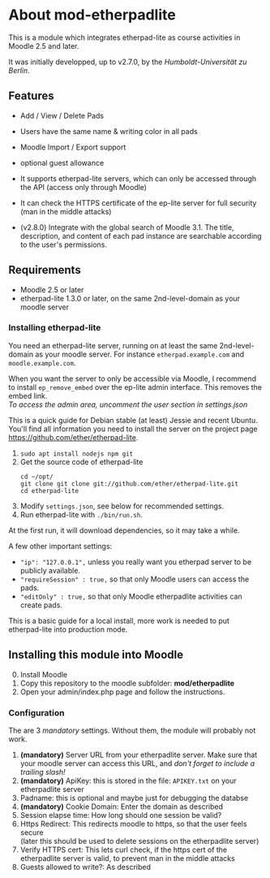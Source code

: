 # About mod-etherpadlite

This is a module which integrates etherpad-lite as course activities in Moodle 2.5 and later.

It was initially developped, up to v2.7.0, by the *Humboldt-Universität zu Berlin*.

## Features

- Add / View / Delete Pads
- Users have the same name & writing color in all pads
- Moodle Import / Export support
- optional guest allowance
- It supports etherpad-lite servers, which can only be accessed through the API (access only through Moodle)
- It can check the HTTPS certificate of the ep-lite server for full security (man in the middle attacks)

- (v2.8.0) Integrate with the global search of Moodle 3.1.
  The title, description, and content of each pad instance are searchable according to the user's permissions.

## Requirements

- Moodle 2.5 or later
- etherpad-lite 1.3.0 or later, on the same 2nd-level-domain as your moodle server

### Installing etherpad-lite

You need an etherpad-lite server, running on at least the same 2nd-level-domain as your moodle server.
For instance `etherpad.example.com` and `moodle.example.com`.

When you want the server to only be accessible via Moodle,
I recommend to install `ep_remove_embed` over the ep-lite admin interface.
This removes the embed link.  
*To access the admin area, uncomment the user section in settings.json*

This is a quick guide for Debian stable (at least) Jessie and recent Ubuntu.
You'll find all information you need to install the server
on the project page <https://github.com/ether/etherpad-lite>.

1. `sudo apt install nodejs npm git`
2. Get the source code of etherpad-lite
	```
	cd ~/opt/
	git clone git clone git://github.com/ether/etherpad-lite.git
	cd etherpad-lite
	```
3. Modify `settings.json`, see below for recommended settings.
4. Run etherpad-lite with `./bin/run.sh`.

At the first run, it will download dependencies, so it may take a while.

A few other important settings:

- `"ip": "127.0.0.1",` unless you really want you etherpad server to be publicly available.
- `"requireSession" : true,` so that only Moodle users can access the pads.
- `"editOnly" : true,` so that only Moodle etherpadlite activities can create pads.

This is a basic guide for a local install,
more work is needed to put etherpad-lite into production mode.

## Installing this module into Moodle

0. Install Moodle
1. Copy this repository to the moodle subfolder: **mod/etherpadlite**
2. Open your admin/index.php page and follow the instructions.

### Configuration

The are 3 *mandatory* settings. Without them, the module will probably not work.

1. **(mandatory)** Server URL from your etherpadlite server.
   Make sure that your moodle server can access this URL, and *don't forget to include a trailing slash!*
2. **(mandatory)** ApiKey: this is stored in the file: `APIKEY.txt` on your etherpadlite server
3. Padname: this is optional and maybe just for debugging the databse
4. **(mandatory)** Cookie Domain: Enter the domain as described
5. Session elapse time: How long should one session be valid?
6. Https Redirect: This redirects moodle to https, so that the user feels secure <br>(later this should be used to delete sessions on the etherpadlite server)
7. Verify HTTPS cert: This lets curl check, if the https cert of the etherpadlite server is valid, to prevent man in the middle attacks
8. Guests allowed to write?: As described
